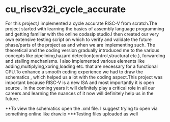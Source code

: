 # cu_riscv32i_cycle_accurate

For this project,I implemented a cycle accurate RISC-V from scratch.The project started with
learning the basics of assembly language programming and getting familiar with the online
codasip studio.I then created our very own extensive testing script on which to verify and
validate the future phase/parts of the project as and when we are implementing such. The
theoretical and the coding version gradually introduced me to the various concepts like
pipelining,hazard detection(control,structural etc.), forwarding and stalling mechanisms. I also
implemented various elements like adding,multiplying,xoring,loading etc. that are necessary for
a functional CPU.To enhance a smooth coding experience we had to draw the schematics ,
which helped us a lot with the coding aspect.This project was important because RISC-V is a
new ISA and most importantly it is open source . In the coming years it will definitely play a
critical role in all our careers and learning the nuances of it now will definitely help us in the
future.

**To view the schematics open the .xml file. I suggest trying to open via something online like draw.io 
***Testing files uploaded as well
